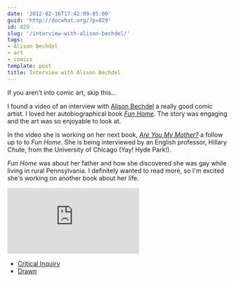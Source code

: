 ```yaml
---
date: '2012-02-16T17:42:09-05:00'
guid: 'http://docwhat.org/?p=829'
id: 829
slug: '/interview-with-alison-bechdel/'
tags:
- Alison Bechdel
- art
- comics
template: post
title: Interview with Alison Bechdel
---
```


If you aren't into comic art, skip this...

I found a video of an interview with
[Alison Bechdel](http://dykestowatchoutfor.com/alison-bechdel) a
really good comic artist. I loved her autobiographical book
[_Fun Home_](http://amzn.to/2FZvzHn). The story was engaging and the
art was so enjoyable to look at.

In the video she is working on her next book,
[_Are You My Mother?_](http://amzn.to/2Ixrxo1) a follow up to to
_Fun Home_. She is being interviewed by an English professor,
Hillary Chute, from the University of Chicago (Yay! Hyde Park!).

_Fun Home_ was about her father and how she discovered she was gay
while living in rural Pennsylvania. I definitely wanted to read
more, so I'm excited she's working on another book about her life.

<iframe src="https://player.vimeo.com/video/33401723" frameborder="0" webkitallowfullscreen mozallowfullscreen allowfullscreen></iframe>

* [Critical Inquiry](http://criticalinquiry.uchicago.edu/hillary_chute_interviews_alison_bechdel)
* [Drawn](http://blog.drawn.ca/post/17266237356/via-hillary-chute-interviews-alison-bechdel)
